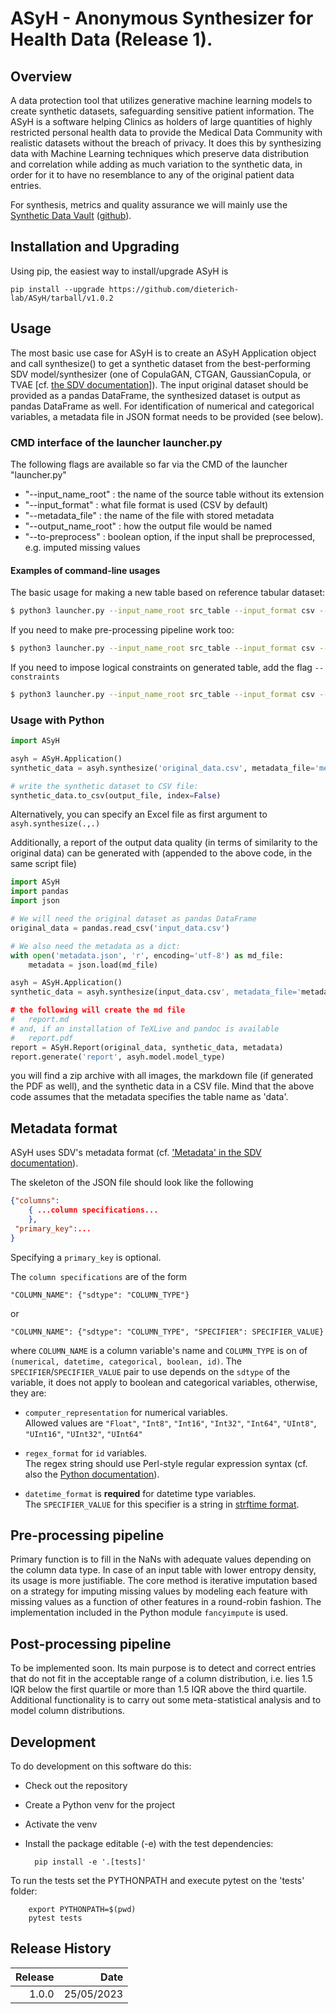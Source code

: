 # ASyH - Anonymous Synthesizer for Health Data (Release 1).

## Overview


A data protection tool that utilizes generative machine learning models to create synthetic datasets, safeguarding sensitive patient information.
The ASyH is a software helping Clinics as holders of large quantities of highly restricted personal health data to provide the Medical Data Community with realistic datasets without the breach of privacy.  It does this by synthesizing data with Machine Learning techniques which preserve data distribution and correlation while adding as much variation to the synthetic data, in order for it to have no resemblance to any of the original patient data entries.

For synthesis, metrics and quality assurance we will mainly use the [Synthetic Data Vault](https://sdv.dev) ([github](https://github.com/sdv-dev/SDV)).

## Installation and Upgrading

Using pip, the easiest way to install/upgrade ASyH is

    pip install --upgrade https://github.com/dieterich-lab/ASyH/tarball/v1.0.2

## Usage

The most basic use case for ASyH is to create an ASyH Application object and call synthesize() to get a synthetic dataset from the best-performing SDV model/synthesizer (one of CopulaGAN, CTGAN, GaussianCopula, or TVAE [cf. [the SDV documentation](https://docs.sdv.dev/sdv/single-table-data/modeling/synthesizers)]).  The input original dataset should be provided as a pandas DataFrame, the synthesized dataset is output as pandas DataFrame as well.  For identification of numerical and categorical variables, a metadata file in JSON format needs to be provided (see below).


### CMD interface of the launcher launcher.py
The following flags are available so far via the CMD of the launcher "launcher.py"
- "--input_name_root" : the name of the source table without its extension
- "--input_format" : what file format is used (CSV by default)
- "--metadata_file" : the name of the file with stored metadata
- "--output_name_root" : how the output file would be named
- "--to-preprocess" : boolean option, if the input shall be preprocessed, e.g. imputed missing values

#### Examples of command-line usages
The basic usage for making a new table based on reference tabular dataset:
```bash
$ python3 launcher.py --input_name_root src_table --input_format csv --metadata_file metadata_table.json --output_name_root new_table
```
If you need to make pre-processing pipeline work too:
```bash
$ python3 launcher.py --input_name_root src_table --input_format csv --metadata_file metadata_table.json --output_name_root new_table --preprocess
```

If you need to impose logical constraints on generated table, add the flag `--constraints`
```bash
$ python3 launcher.py --input_name_root src_table --input_format csv --metadata_file metadata_table.json --output_name_root new_table --constraints
```

### Usage with Python
```python
import ASyH

asyh = ASyH.Application()
synthetic_data = asyh.synthesize('original_data.csv', metadata_file='metadata.json')

# write the synthetic dataset to CSV file:
synthetic_data.to_csv(output_file, index=False)
```
Alternatively, you can specify an Excel file as first argument to `asyh.synthesize(.,.)`

Additionally, a report of the output data quality (in terms of similarity to the original data) can be generated with (appended to the above code, in the same script file)

```python
import ASyH
import pandas
import json

# We will need the original dataset as pandas DataFrame
original_data = pandas.read_csv('input_data.csv')

# We also need the metadata as a dict:
with open('metadata.json', 'r', encoding='utf-8') as md_file:
    metadata = json.load(md_file)

asyh = ASyH.Application()
synthetic_data = asyh.synthesize(input_data.csv', metadata_file='metadata.json')

# the following will create the md file
#   report.md
# and, if an installation of TeXLive and pandoc is available
#   report.pdf
report = ASyH.Report(original_data, synthetic_data, metadata)
report.generate('report', asyh.model.model_type)
```

you will find a zip archive with all images, the markdown file (if generated the PDF as well), and the synthetic data in a CSV file.  Mind that the above code assumes that the metadata specifies the table name as 'data'.

## Metadata format

ASyH uses SDV's metadata format (cf. ['Metadata' in the SDV documentation](https://docs.sdv.dev/sdv/reference/metadata-spec/single-table-metadata-json)).

The skeleton of the JSON file should look like the following
```JSON
{"columns":
    { ...column specifications...
    },
 "primary_key":...
}
```
Specifying a `primary_key` is optional.

The `column specifications` are of the form

    "COLUMN_NAME": {"sdtype": "COLUMN_TYPE"}

or

    "COLUMN_NAME": {"sdtype": "COLUMN_TYPE", "SPECIFIER": SPECIFIER_VALUE}

where `COLUMN_NAME` is a column variable's name and `COLUMN_TYPE` is on of `(numerical, datetime, categorical, boolean, id)`.  The `SPECIFIER`/`SPECIFIER_VALUE` pair to use depends on the `sdtype` of the variable, it does not apply to boolean and categorical variables, otherwise, they are:

* `computer_representation` for numerical variables.  
Allowed values are `"Float"`, `"Int8"`, `"Int16"`, `"Int32"`, `"Int64"`, `"UInt8"`, `"UInt16"`, `"UInt32"`, `"UInt64"`

* `regex_format` for `id` variables.  
The regex string should use Perl-style regular expression syntax (cf. also the [Python documentation](https://docs.python.org/3/library/re.html)).

* `datetime_format` is **required** for datetime type variables.  
The `SPECIFIER_VALUE` for this specifier is a string in [strftime format](https://docs.python.org/3/library/datetime.html#strftime-and-strptime-format-codes).


## Pre-processing pipeline
Primary function is to fill in the NaNs with adequate values depending on the
column data type.  In case of an input table with lower entropy density, its
usage is more justifiable.  The core method is iterative imputation based on a
strategy for imputing missing values by modeling each feature with missing
values as a function of other features in a round-robin fashion.  The
implementation included in the Python module `fancyimpute` is used.


## Post-processing pipeline
To be implemented soon. Its main purpose is to detect and correct entries that do not
fit in the acceptable range of a column distribution, i.e. lies 1.5 IQR below
the first quartile or more than 1.5 IQR above the third quartile.  Additional
functionality is to carry out some meta-statistical analysis and to model
column distributions.


## Development

To do development on this software do this:

* Check out the repository
* Create a Python venv for the project
* Activate the venv
* Install the package editable (-e) with the test dependencies:

        pip install -e '.[tests]'

To run the tests set the PYTHONPATH and execute pytest on the 'tests' folder:

        export PYTHONPATH=$(pwd)
        pytest tests

## Release History
| Release | Date |
| ---: | ---: |
|1.0.0| 25/05/2023|
